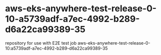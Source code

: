 # aws-eks-anywhere-test-release-0-10-a5739adf-a7ec-4992-b289-d6a22ca99389-35
repository for use with E2E test job aws-eks-anywhere-test-release-0-10:a5739adf-a7ec-4992-b289-d6a22ca99389-35
